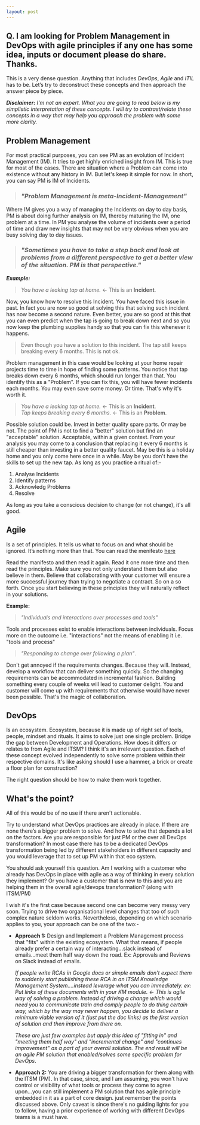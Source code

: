 ```yaml
---
layout: post
---
```


## Q. I am looking for Problem Management in DevOps with agile principles if any one has some idea, inputs or document please do share. Thanks.

This is a very dense question. Anything that includes _DevOps_, _Agile_ and _ITIL_ has to be. Let’s try to deconstruct these concepts and then approach the answer piece by piece.

**_Disclaimer:_** _I'm not an expert. What you are going to read below is my simplistic interpretation of these concepts. I will try to contrast/relate these concepts in a way that may help you approach the problem with some more clarity._

## Problem Management

For most practical purposes, you can see PM as an evolution of Incident Management (IM). It tries to get highly enriched insight from IM. This is true for most of the cases. There are situation where a Problem can come into existence without any history in IM. But let's keep it simple for now. In short, you can say PM is IM of Incidents.

> ### _"Problem Management is meta-Incident-Management"_

Where IM gives you a way of managing the Incidents on day to day basis, PM is about doing further analysis on IM, thereby maturing the IM, one problem at a time. In PM you analyse the volume of incidents over a period of time and draw new insights that may not be very obvious when you are busy solving day to day issues.

> ### _"Sometimes you have to take a step back and look at problems from a different perspective to get a better view of the situation. PM is that perspective."_

**_Example:_**

> _You have a leaking tap at home._ <- This is an **Incident**.

Now, you know how to resolve this Incident. You have faced this issue in past. In fact you are now so good at solving this that solving such incident has now become a second nature. Even better, you are so good at this that you can even predict when the tap is going to break down next and so you now keep the plumbing supplies handy so that you can fix this whenever it happens.

> Even though you have a solution to this incident. The tap still keeps breaking every 6 months. This is not ok.

Problem management in this case would be looking at your home repair projects time to time in hope of finding some patterns. You notice that tap breaks down every 6 months, which should run longer than that. You identify this as a "Problem". If you can fix this, you will have fewer incidents each months. You may even save some money. Or time. That's why it's worth it.

> _You have a leaking tap at home._ <- This is an **Incident**.  
> _Tap keeps breaking every 6 months._ <- This is an **Problem**.

Possible solution could be. Invest in better quality spare parts. Or may be not. The point of PM is not to find a "better" solution but find an "acceptable" solution. Acceptable, within a given context. From your analysis you may come to a conclusion that replacing it every 6 months is still cheaper than investing in a better quality faucet. May be this is a holiday home and you only come here once in a while. May be you don't have the skills to set up the new tap. As long as you practice a ritual of:-

1.  Analyse Incidents
2.  Identify patterns
3.  Acknowledg Problems
4.  Resolve

As long as you take a conscious decision to change (or not change), it's all good.

## Agile

Is a set of principles. It tells us what to focus on and what should be ignored. It’s nothing more than that. You can read the menifesto [here](https://agilemanifesto.org/)

Read the manifesto and then read it again. Read it one more time and then read the principles. Make sure you not only understand them but also believe in them. Believe that collaborating with your customer will ensure a more successful journey than trying to negotiate a contract. So on a so forth. Once you start believing in these principles they will naturally reflect in your solutions.

**Example:**

> _"Individuals and interactions over processes and tools"_

Tools and processes exist to enable interactions between individuals. Focus more on the outcome i.e. "interactions" not the means of enabling it i.e. "tools and process"

> _"Responding to change over following a plan"_.

Don't get annoyed if the requirements changes. Because they will. Instead, develop a workflow that can deliver something quickly. So the changing requirements can be accommodated in incremental fashion. Building something every couple of weeks will lead to customer delight. You and customer will come up with requirements that otherwise would have never been possible. That's the magic of collaboration.

## DevOps

Is an ecosystem. Ecosystem, because it is made up of right set of tools, people, mindset and rituals. It aims to solve just one single problem. Bridge the gap between Development and Operations. How does it differs or relates to from Agile and ITSM? I think it's an irrelevant question. Each of these concept evolved independently to solve some problem within their respective domains. It's like asking should I use a hammer, a brick or create a floor plan for construction?

The right question should be how to make them work together.

## What's the point?

All of this would be of no use if there aren't actionable.

Try to understand what DevOps practices are already in place. If there are none there’s a bigger problem to solve. And how to solve that depends a lot on the factors. Are you are responsible for just PM or the over all DevOps transformation? In most case there has to be a dedicated DevOps transformation being led by different stakeholders in different capacity and you would leverage that to set up PM within that eco system.

You should ask yourself this question. Am I working with a customer who already has DevOps in place with agile as a way of thinking in every solution they implement? Or you have a customer that is new to this and you are helping them in the overall agile/devops transformation? (along with ITSM/PM)

I wish it's the first case because second one can become very messy very soon. Trying to drive two organisational level changes that too of such complex nature seldom works. Nevertheless, depending on which scenario applies to you, your approach can be one of the two:-

- **Approach 1:** Design and Implement a Problem Management process that "fits" within the existing ecosystem. What that means, if people already prefer a certain way of interacting...slack instead of emails...meet them half way down the road. Ex: Approvals and Reviews on Slack instead of emails.

  _If people write RCAs in Google docs or simple emails don't expect them to suddenly start publishing these RCA in an ITSM Knowledge Management System....instead leverage what you can immediately. ex: Put links of these documents with in your KM module. <- This is agile way of solving a problem. Instead of driving a change which would need you to communicate train and comply people to do thing certain way, which by the way may never happen, you decide to deliver a minimum viable version of it (just put the doc links) as the first version of solution and then improve from there on._

  _These are just few examples but apply this idea of "fitting in" and "meeting them half way" and "incremental change" and "continues improvement" as a part of your overall solution. The end result will be an agile PM solution that enabled/solves some specific problem for DevOps_.

- **Approach 2:** You are driving a bigger transformation for them along with the ITSM (PM). In that case, since, and I am assuming, you won't have control or visibility of what tools or process they come to agree upon...you can still implement a PM solution that has agile principle embedded in it as a part of core design. just remember the points discussed above. Only caveat is since there's no guiding lights for you to follow, having a prior experience of working with different DevOps teams is a must have.
